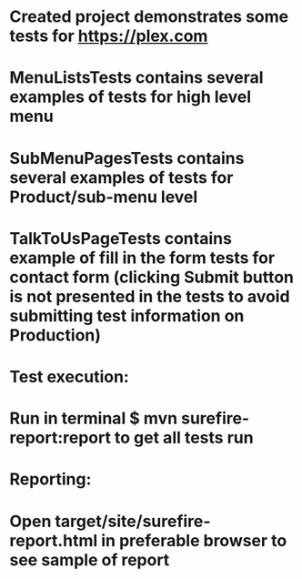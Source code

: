 # Created project demonstrates some tests for https://plex.com
# MenuListsTests contains several examples of tests for high level menu
# SubMenuPagesTests contains several examples of tests for Product/sub-menu level
# TalkToUsPageTests contains example of fill in the form tests for contact form (clicking Submit button is not presented in the tests to avoid submitting test information on Production)

# Test execution:
# Run in terminal $ mvn surefire-report:report  to get all tests run

# Reporting:
# Open target/site/surefire-report.html in preferable browser to see sample of report





